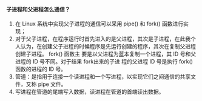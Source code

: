 #### ⼦进程和⽗进程怎么通信？

1. 在 Linux 系统中实现⽗⼦进程的通信可以采⽤ pipe() 和 fork() 函数进⾏实现；
2. 对于⽗⼦进程，在程序运⾏时⾸先进⼊的是⽗进程，其次是⼦进程，在此我个⼈认为，在创建⽗⼦进程的时候程序是先运⾏创建的程序，其次在复制⽗进程创建⼦进程。  fork() 函数主   要是以⽗进程为蓝本复制⼀个进程，其 ID 号和⽗进程的 ID 号不同。对于结果 fork出来的⼦进 程的⽗进程 ID 号是执⾏ fork() 函数的进程的 ID 号。
3. 管道：是指⽤于连接⼀个读进程和⼀个写进程，以实现它们之间通信的共享⽂件，⼜称 pipe ⽂件。
4. 写进程在管道的尾端写⼊数据，读进程在管道的⾸端读出数据。

